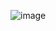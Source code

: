 ![image](https://github.com/esttebanps/Hexa2RGB/assets/86686071/ca997c4b-b764-4509-a6d9-88f4fa98b1d2)
